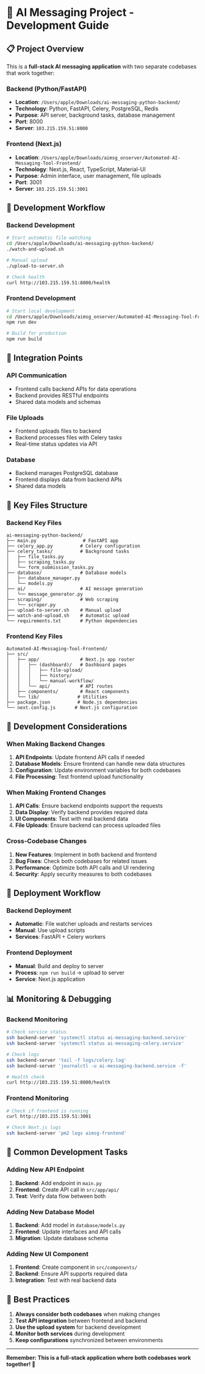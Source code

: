 # 🚀 AI Messaging Project - Development Guide

## 📋 **Project Overview**

This is a **full-stack AI messaging application** with two separate codebases that work together:

### **Backend (Python/FastAPI)**
- **Location**: `/Users/apple/Downloads/ai-messaging-python-backend/`
- **Technology**: Python, FastAPI, Celery, PostgreSQL, Redis
- **Purpose**: API server, background tasks, database management
- **Port**: 8000
- **Server**: `103.215.159.51:8000`

### **Frontend (Next.js)**
- **Location**: `/Users/apple/Downloads/aimsg_onserver/Automated-AI-Messaging-Tool-Frontend/`
- **Technology**: Next.js, React, TypeScript, Material-UI
- **Purpose**: Admin interface, user management, file uploads
- **Port**: 3001
- **Server**: `103.215.159.51:3001`

## 🔄 **Development Workflow**

### **Backend Development**
```bash
# Start automatic file watching
cd /Users/apple/Downloads/ai-messaging-python-backend/
./watch-and-upload.sh

# Manual upload
./upload-to-server.sh

# Check health
curl http://103.215.159.51:8000/health
```

### **Frontend Development**
```bash
# Start local development
cd /Users/apple/Downloads/aimsg_onserver/Automated-AI-Messaging-Tool-Frontend/
npm run dev

# Build for production
npm run build
```

## 🔗 **Integration Points**

### **API Communication**
- Frontend calls backend APIs for data operations
- Backend provides RESTful endpoints
- Shared data models and schemas

### **File Uploads**
- Frontend uploads files to backend
- Backend processes files with Celery tasks
- Real-time status updates via API

### **Database**
- Backend manages PostgreSQL database
- Frontend displays data from backend APIs
- Shared data models

## 📁 **Key Files Structure**

### **Backend Key Files**
```
ai-messaging-python-backend/
├── main.py                 # FastAPI app
├── celery_app.py          # Celery configuration
├── celery_tasks/          # Background tasks
│   ├── file_tasks.py
│   ├── scraping_tasks.py
│   └── form_submission_tasks.py
├── database/              # Database models
│   ├── database_manager.py
│   └── models.py
├── ai/                    # AI message generation
│   └── message_generator.py
├── scraping/              # Web scraping
│   └── scraper.py
├── upload-to-server.sh    # Manual upload
├── watch-and-upload.sh    # Automatic upload
└── requirements.txt       # Python dependencies
```

### **Frontend Key Files**
```
Automated-AI-Messaging-Tool-Frontend/
├── src/
│   ├── app/               # Next.js app router
│   │   ├── (dashboard)/   # Dashboard pages
│   │   │   ├── file-upload/
│   │   │   ├── history/
│   │   │   └── manual-workflow/
│   │   └── api/           # API routes
│   ├── components/        # React components
│   └── lib/              # Utilities
├── package.json          # Node.js dependencies
└── next.config.js       # Next.js configuration
```

## 🎯 **Development Considerations**

### **When Making Backend Changes**
1. **API Endpoints**: Update frontend API calls if needed
2. **Database Models**: Ensure frontend can handle new data structures
3. **Configuration**: Update environment variables for both codebases
4. **File Processing**: Test frontend upload functionality

### **When Making Frontend Changes**
1. **API Calls**: Ensure backend endpoints support the requests
2. **Data Display**: Verify backend provides required data
3. **UI Components**: Test with real backend data
4. **File Uploads**: Ensure backend can process uploaded files

### **Cross-Codebase Changes**
1. **New Features**: Implement in both backend and frontend
2. **Bug Fixes**: Check both codebases for related issues
3. **Performance**: Optimize both API calls and UI rendering
4. **Security**: Apply security measures to both codebases

## 🚀 **Deployment Workflow**

### **Backend Deployment**
- **Automatic**: File watcher uploads and restarts services
- **Manual**: Use upload scripts
- **Services**: FastAPI + Celery workers

### **Frontend Deployment**
- **Manual**: Build and deploy to server
- **Process**: `npm run build` → upload to server
- **Service**: Next.js application

## 📊 **Monitoring & Debugging**

### **Backend Monitoring**
```bash
# Check service status
ssh backend-server 'systemctl status ai-messaging-backend.service'
ssh backend-server 'systemctl status ai-messaging-celery.service'

# Check logs
ssh backend-server 'tail -f logs/celery.log'
ssh backend-server 'journalctl -u ai-messaging-backend.service -f'

# Health check
curl http://103.215.159.51:8000/health
```

### **Frontend Monitoring**
```bash
# Check if frontend is running
curl http://103.215.159.51:3001

# Check Next.js logs
ssh backend-server 'pm2 logs aimsg-frontend'
```

## 🔧 **Common Development Tasks**

### **Adding New API Endpoint**
1. **Backend**: Add endpoint in `main.py`
2. **Frontend**: Create API call in `src/app/api/`
3. **Test**: Verify data flow between both

### **Adding New Database Model**
1. **Backend**: Add model in `database/models.py`
2. **Frontend**: Update interfaces and API calls
3. **Migration**: Update database schema

### **Adding New UI Component**
1. **Frontend**: Create component in `src/components/`
2. **Backend**: Ensure API supports required data
3. **Integration**: Test with real backend data

## 🎉 **Best Practices**

1. **Always consider both codebases** when making changes
2. **Test API integration** between frontend and backend
3. **Use the upload system** for backend development
4. **Monitor both services** during development
5. **Keep configurations** synchronized between environments

---

**Remember: This is a full-stack application where both codebases work together! 🚀** 